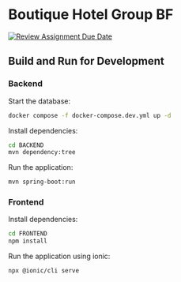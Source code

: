 # Boutique Hotel Group BF

[![Review Assignment Due Date](https://classroom.github.com/assets/deadline-readme-button-24ddc0f5d75046c5622901739e7c5dd533143b0c8e959d652212380cedb1ea36.svg)](https://classroom.github.com/a/bFlAvWr6)

## Build and Run for Development

### Backend

Start the database:

```bash
docker compose -f docker-compose.dev.yml up -d
```

Install dependencies:

```bash
cd BACKEND
mvn dependency:tree
```

Run the application:

```bash
mvn spring-boot:run
```

### Frontend

Install dependencies:

```bash
cd FRONTEND
npm install
```

Run the application using ionic:

```bash
npx @ionic/cli serve
```
